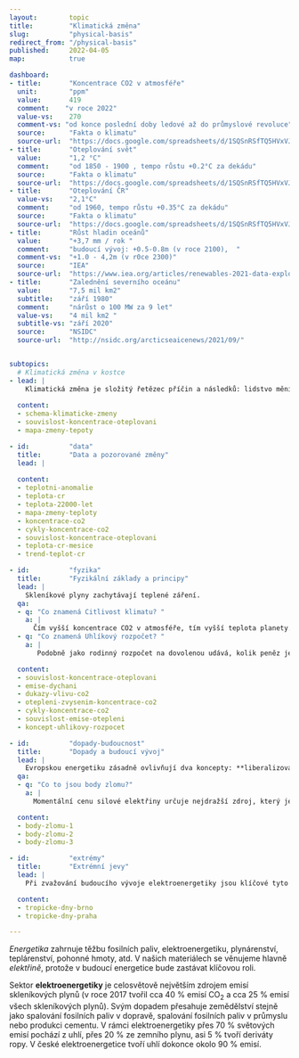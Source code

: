 ```yaml
---
layout:        topic
title:         "Klimatická změna"
slug:          "physical-basis"
redirect_from: "/physical-basis"
published:     2022-04-05
map:           true

dashboard:
- title:       "Koncentrace CO2 v atmosféře"
  unit:        "ppm"
  value:       419
  comment:    "v roce 2022"
  value-vs:    270
  comment-vs: "od konce poslední doby ledové až do průmyslové revoluce"
  source:      "Fakta o klimatu"
  source-url:  "https://docs.google.com/spreadsheets/d/1SQSnRSfTQ5HVxVJvwj4igfl22hyblYVjDo_INceKy4I/edit#gid=979818322"
- title:       "Oteplování svět"
  value:       "1,2 °C"
  comment:     "od 1850 - 1900 , tempo růstu +0.2°C za dekádu"
  source:      "Fakta o klimatu"
  source-url:  "https://docs.google.com/spreadsheets/d/1SQSnRSfTQ5HVxVJvwj4igfl22hyblYVjDo_INceKy4I/edit#gid=979818322"
- title:       "Oteplování ČR"
  value-vs:    "2,1°C"
  comment:     "od 1960, tempo růstu +0.35°C za dekádu"
  source:      "Fakta o klimatu"
  source-url:  "https://docs.google.com/spreadsheets/d/1SQSnRSfTQ5HVxVJvwj4igfl22hyblYVjDo_INceKy4I/edit#gid=979818322"
- title:       "Růst hladin oceánů"
  value:       "+3,7 mm / rok "
  comment:     "budoucí vývoj: +0.5-0.8m (v roce 2100),  "
  comment-vs:  "+1.0 - 4,2m (v r0ce 2300)" 
  source:      "IEA"
  source-url:  "https://www.iea.org/articles/renewables-2021-data-explorer?mode=market&region=World&publication=2021&product=PV"
- title:       "Zalednění severního oceánu"
  value:       "7,5 mil km2"
  subtitle:    "září 1980"
  comment:     "nárůst o 100 MW za 9 let"
  value-vs:    "4 mil km2 "
  subtitle-vs: "září 2020"
  source:      "NSIDC"
  source-url:  "http://nsidc.org/arcticseaicenews/2021/09/"


subtopics:
  # Klimatická změna v kostce
- lead: |
    Klimatická změna je složitý řetězec příčin a následků: lidstvo mění složení atmosféry spalováním fosilních paliv a dalšími činnostmi, zvýšené množství skleníkových plynů zadržuje teplo v atmosféře a způsobuje globální oteplování a to má za následek tání ledovců, sucha nebo extrémy jako povodně nebo vlny veder. Klimatická změna se neprojevuje všude stejně: různé oblasti světa se oteplují různě rychle
 
  content:
  - schema-klimaticke-zmeny
  - souvislost-koncentrace-oteplovani
  - mapa-zmeny-tepoty

- id:          "data"
  title:       "Data a pozorované změny"
  lead: |
    
  content:
  - teplotni-anomalie
  - teplota-cr
  - teplota-22000-let
  - mapa-zmeny-teploty
  - koncentrace-co2
  - cykly-koncentrace-co2
  - souvislost-koncentrace-oteplovani
  - teplota-cr-mesice
  - trend-teplot-cr

- id:          "fyzika"
  title:       "Fyzikální základy a principy"
  lead: |
    Skleníkové plyny zachytávají teplené záření.
  qa:
  - q: "Co znamená Citlivost klimatu? "
    a: |
      Čím vyšší koncentrace CO2 v atmosféře, tím vyšší teplota planety. Zvýšení koncentrace o 10 ppm (parts per million) způsobí oteplení planety asi o 0,1 °C. Tento přibližný vztah je užitečný k mnoha úvahám a odhadům budoucího vývoje, 
  - q: "Co znamená Uhlíkový rozpočet? "
    a: |
       Podobně jako rodinný rozpočet na dovolenou udává, kolik peněz je celkově možné utratit v průběhu dovolené, globální uhlíkový rozpočet říká, jaké množství CO2 může ještě lidstvo vypustit, aby nebyla překročena určitá hodnota globálního oteplení.

  content:
  - souvislost-koncentrace-oteplovani
  - emise-dychani
  - dukazy-vlivu-co2
  - otepleni-zvysenim-koncentrace-co2
  - cykly-koncentrace-co2
  - souvislost-emise-otepleni
  - koncept-uhlikovy-rozpocet

- id:          "dopady-budoucnost"
  title:       "Dopady a budoucí vývoj"
  lead: |
    Evropskou energetiku zásadně ovlivňují dva koncepty: **liberalizovaný trh s elektřinou** a systém **obchodování s emisními povolenkami**.
  qa:
  - q: "Co to jsou body zlomu?"
    a: |
      Momentální cenu silové elektřiny určuje nejdražší zdroj, který je nutný k pokrytí momentální spotřeby elektřiny. Plynové elektrárny jsou (při velmi vysokých cenách zemního plynu) tímto nejdražším zdrojem,  který je ještě často nutné používat (obzvláště v obdobích vyšší spotřeby, tedy v zimě a během dne). Tento zdroj pak táhne nahoru i průměrnou cenu silové elektřiny, která se propisuje do faktur koncových zákazníků.

  content:
  - body-zlomu-1
  - body-zlomu-2
  - body-zlomu-3

- id:          "extrémy"
  title:       "Extrémní jevy"
  lead: |
    Při zvažování budoucího vývoje elektroenergetiky jsou klíčové tyto aspekty jednotlivých technologií: Jaká je **cena**, tedy investiční a provozní náklady, příp. sdružené náklady na výrobu? Jaký je **potenciál rozvoje**, tedy kolik spotřeby dokáže daná technologie pokrýt? Jaká je **flexibilita výroby**, tedy dokážeme výkon podle potřeby regulovat? Důležitou roli hraje i společenská přijatelnost, geopolitika a energetická bezpečnost.

  content:
  - tropicke-dny-brno
  - tropicke-dny-praha

---
```


_Energetika_ zahrnuje těžbu fosilních paliv, elektroenergetiku, plynárenství, teplárenství, pohonné hmoty, atd. V našich materiálech se věnujeme hlavně _elektřině_, protože v budoucí energetice bude zastávat klíčovou roli.

Sektor **elektroenergetiky** je celosvětově největším zdrojem emisí skleníkových plynů (v roce 2017 tvořil cca 40 % emisí CO<sub>2</sub> a cca 25 % emisí všech <glossary id='antropogennisklenikoveplyny'>skleníkových plynů</glossary>). Svým dopadem přesahuje zemědělství stejně jako spalování fosilních paliv v dopravě, spalování fosilních paliv v průmyslu nebo produkci cementu. V rámci elektroenergetiky přes 70 % světových emisí pochází z uhlí, přes 20 % ze zemního plynu, asi 5 % tvoří deriváty ropy. V české elektroenergetice tvoří uhlí dokonce okolo 90 % emisí.
